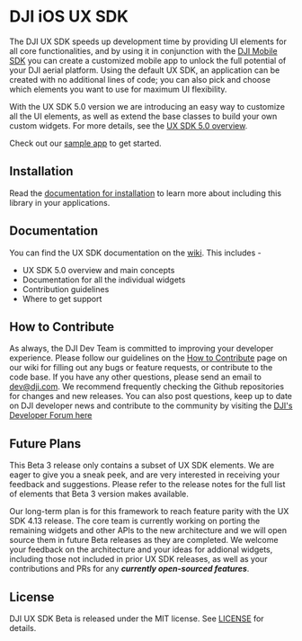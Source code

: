 # DJI iOS UX SDK

The DJI UX SDK speeds up development time by providing UI elements for all core functionalities, and by using it in conjunction with the [DJI Mobile SDK](https://developer.dji.com/mobile-sdk/) you can create a customized mobile app to unlock the full potential of your DJI aerial platform. Using the default UX SDK, an application can be created with no additional lines of code; you can also pick and choose which elements you want to use for maximum UI flexibility.

With the UX SDK 5.0 version we are introducing an easy way to customize all the UI elements, as well as extend the base classes to build your own custom widgets. For more details, see the [UX SDK 5.0 overview](https://github.com/dji-sdk/Open-Source-UXSDK-iOS/wiki).

Check out our [sample app](https://github.com/dji-sdk/Mobile-UXSDK-Beta-iOS/tree/master/UXSDKBetaSampleApp) to get started.

## Installation

Read the [documentation for installation](https://github.com/dji-sdk/Open-Source-UXSDK-iOS/wiki/Installation) to learn more about including this library in your applications. 

## Documentation

You can find the UX SDK documentation on the [wiki](https://github.com/dji-sdk/Open-Source-UXSDK-iOS/wiki). This includes -
* UX SDK 5.0 overview and main concepts
* Documentation for all the individual widgets
* Contribution guidelines
* Where to get support
 
## How to Contribute

As always, the DJI Dev Team is committed to improving your developer experience. Please follow our guidelines on the [How to Contribute](https://github.com/dji-sdk/Open-Source-UXSDK-iOS/wiki/How-to-Contribute) page on our wiki for filling out any bugs or feature requests, or contribute to the code base. If you have any other questions, please send an email to dev@dji.com. We recommend frequently checking the Github repositories for changes and new releases. 
You can also post questions, keep up to date on DJI developer news and contribute to the community by visiting the [DJI's Developer Forum here](https://forum.dji.com/forum-139-1.html?from=developer)

## Future Plans

This Beta 3 release only contains a subset of UX SDK elements. We are eager to give you a sneak peek, and are very interested in receiving your feedback and suggestions. Please refer to the release notes for the full list of elements that Beta 3 version makes available.

Our long-term plan is for this framework to reach feature parity with the UX SDK 4.13 release. The core team is currently working on porting the remaining widgets and other APIs to the new architecture and we will open source them in future Beta releases as they are completed. We welcome your feedback on the architecture and your ideas for addional widgets, including those not included in prior UX SDK releases, as well as your contributions and PRs for any ***currently open-sourced features***.

## License

DJI UX SDK Beta is released under the MIT license. See [LICENSE](https://github.com/dji-sdk/Open-Source-UXSDK-iOS/blob/master/LICENSE) for details.
